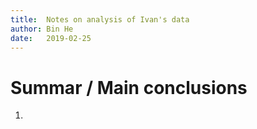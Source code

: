 ```yaml
---
title:  Notes on analysis of Ivan's data
author: Bin He
date:   2019-02-25
---
```


# Summar / Main conclusions
1. 
